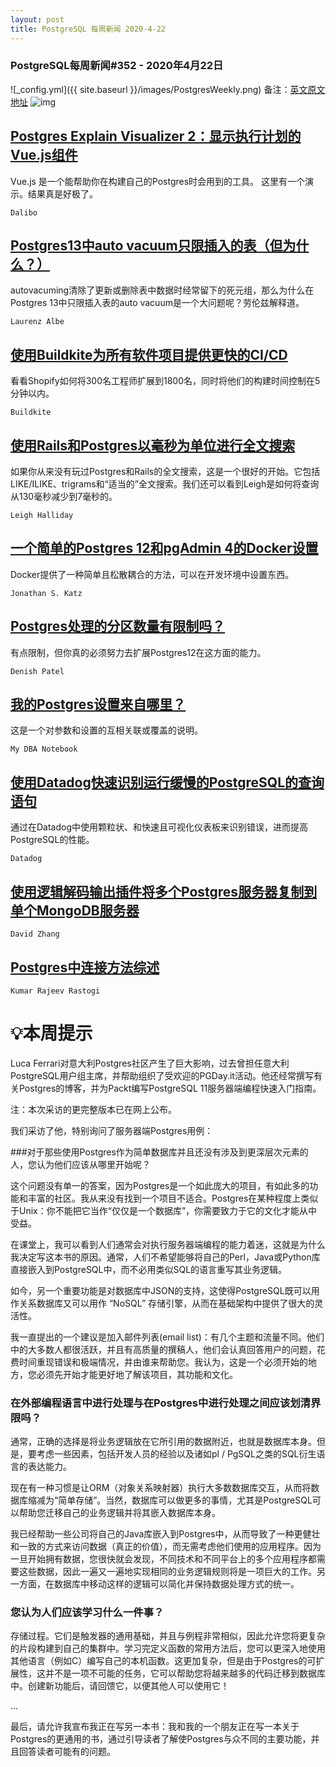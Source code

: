 ```yaml
---
layout: post
title: PostgreSQL 每周新闻 2020-4-22
---
```

### PostgreSQL每周新闻#352 - 2020年4月22日
![_config.yml]({{ site.baseurl }}/images/PostgresWeekly.png)
备注：[英文原文地址](https://postgresweekly.com/issues/352)
![img](https://res.cloudinary.com/cpress/image/upload/w_1280,e_sharpen:60/qejzzsreeflhuel6ipcq.jpg)
## [Postgres Explain Visualizer 2：显示执行计划的Vue.js组件](https://postgresweekly.com/link/87076/web)
Vue.js 是一个能帮助你在构建自己的Postgres时会用到的工具。 这里有一个演示。结果真是好极了。


`Dalibo `
## [Postgres13中auto vacuum只限插入的表（但为什么？）](https://postgresweekly.com/link/87078/web)
autovacuming清除了更新或删除表中数据时经常留下的死元组，那么为什么在Postgres 13中只限插入表的auto vacuum是一个大问题呢？劳伦兹解释道。


`Laurenz Albe `
## [使用Buildkite为所有软件项目提供更快的CI/CD](https://postgresweekly.com/link/87079/web)
看看Shopify如何将300名工程师扩展到1800名，同时将他们的构建时间控制在5分钟以内。


`Buildkite `
## [使用Rails和Postgres以毫秒为单位进行全文搜索](https://postgresweekly.com/link/87080/web)
如果你从来没有玩过Postgres和Rails的全文搜索，这是一个很好的开始。它包括LIKE/ILIKE、trigrams和“适当的”全文搜索。我们还可以看到Leigh是如何将查询从130毫秒减少到7毫秒的。


`Leigh Halliday `
## [一个简单的Postgres 12和pgAdmin 4的Docker设置](https://postgresweekly.com/link/87081/web)
Docker提供了一种简单且松散耦合的方法，可以在开发环境中设置东西。


`Jonathan S. Katz `
## [Postgres处理的分区数量有限制吗？](https://postgresweekly.com/link/87082/web)
有点限制，但你真的必须努力去扩展Postgres12在这方面的能力。


`Denish Patel `
## [我的Postgres设置来自哪里？](https://postgresweekly.com/link/87083/web)
这是一个对参数和设置的互相关联或覆盖的说明。


`My DBA Notebook `
## [使用Datadog快速识别运行缓慢的PostgreSQL的查询语句](https://postgresweekly.com/link/87084/web)
通过在Datadog中使用颗粒状、和快速且可视化仪表板来识别错误，进而提高PostgreSQL的性能。


`Datadog `
## [使用逻辑解码输出插件将多个Postgres服务器复制到单个MongoDB服务器](https://postgresweekly.com/link/87085/web)


`David Zhang `
## [Postgres中连接方法综述](https://postgresweekly.com/link/87086/web)


`Kumar Rajeev Rastogi `
# 💡本周提示


Luca Ferrari对意大利Postgres社区产生了巨大影响，过去曾担任意大利PostgreSQL用户组主席，并帮助组织了受欢迎的PGDay.it活动。他还经常撰写有关Postgres的博客，并为Packt编写PostgreSQL 11服务器端编程快速入门指南。


注：本次采访的更完整版本已在网上公布。


我们采访了他，特别询问了服务器端Postgres用例：

###对于那些使用Postgres作为简单数据库并且还没有涉及到更深层次元素的人，您认为他们应该从哪里开始呢？


这个问题没有单一的答案，因为Postgres是一个如此庞大的项目，有如此多的功能和丰富的社区。我从来没有找到一个项目不适合。Postgres在某种程度上类似于Unix：你不能把它当作“仅仅是一个数据库”，你需要致力于它的文化才能从中受益。

在课堂上，我可以看到人们通常会对执行服务器端编程的能力着迷，这就是为什么我决定写这本书的原因。通常，人们不希望能够将自己的Perl，Java或Python库直接嵌入到PostgreSQL中，而不必用类似SQL的语言重写其业务逻辑。

如今，另一个重要功能是对数据库中JSON的支持，这使得PostgreSQL既可以用作关系数据库又可以用作 “NoSQL” 存储引擎，从而在基础架构中提供了很大的灵活性。

我一直提出的一个建议是加入邮件列表(email list)：有几个主题和流量不同。他们中的大多数人都很活跃，并且有高质量的撰稿人，他们会认真回答用户的问题，花费时间重现错误和极端情况，并由谁来帮助您。我认为，这是一个必须开始的地方，您必须先开始才能更好地了解该项目，其功能和文化。

### 在外部编程语言中进行处理与在Postgres中进行处理之间应该划清界限吗？

通常，正确的选择是将业务逻辑放在它所引用的数据附近，也就是数据库本身。但是，要考虑一些因素，包括开发人员的经验以及诸如pl / PgSQL之类的SQL衍生语言的表达能力。

现在有一种习惯是让ORM（对象关系映射器）执行大多数数据库交互，从而将数据库缩减为“简单存储”。当然，数据库可以做更多的事情，尤其是PostgreSQL可以帮助您迁移自己的业务逻辑并将其嵌入数据库本身。

我已经帮助一些公司将自己的Java库嵌入到Postgres中，从而导致了一种更健壮和一致的方式来访问数据（真正的价值），而无需考虑他们使用的应用程序。因为一旦开始拥有数据，您很快就会发现，不同技术和不同平台上的多个应用程序都需要这些数据，因此一遍又一遍地实现相同的业务逻辑规则将是一项巨大的工作。另一方面，在数据库中移动这样的逻辑可以简化并保持数据处理方式的统一。

### 您认为人们应该学习什么一件事？

存储过程。它们是触发器的通用基础，并且与例程非常相似，因此允许您将更复杂的片段构建到自己的集群中。学习完定义函数的常用方法后，您可以更深入地使用其他语言（例如C）编写自己的本机函数。这更加复杂，但是由于Postgres的可扩展性，这并不是一项不可能的任务，它可以帮助您将越来越多的代码迁移到数据库中。创建新功能后，请回馈它，以便其他人可以使用它！

...

最后，请允许我宣布我正在写另一本书：我和我的一个朋友正在写一本关于Postgres的更通用的书，通过引导读者了解使Postgres与众不同的主要功能，并且回答读者可能有的问题。
